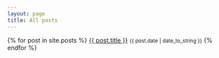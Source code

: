 ```yaml
---
layout: page
title: All posts
---
```


{% for post in site.posts %}
    <a href="{{ post.url }}">{{ post.title }}</a> <small>{{ post.date | date_to_string }}</small>
{% endfor %}